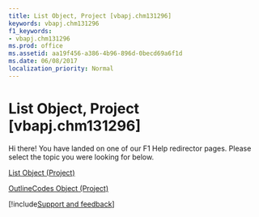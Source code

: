 ```yaml
---
title: List Object, Project [vbapj.chm131296]
keywords: vbapj.chm131296
f1_keywords:
- vbapj.chm131296
ms.prod: office
ms.assetid: aa19f456-a386-4b96-896d-0becd69a6f1d
ms.date: 06/08/2017
localization_priority: Normal
---
```



# List Object, Project [vbapj.chm131296]

Hi there! You have landed on one of our F1 Help redirector pages. Please select the topic you were looking for below.

[List Object (Project)](https://msdn.microsoft.com/library/3934c2e8-d810-6571-9a33-1d41edbab87a%28Office.15%29.aspx)

[OutlineCodes Object (Project)](https://msdn.microsoft.com/library/a2e6d0c7-0741-91c6-61aa-f4bcc299e66f%28Office.15%29.aspx)

[!include[Support and feedback](~/includes/feedback-boilerplate.md)]